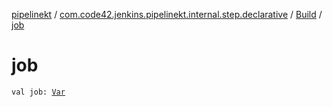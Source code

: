 [pipelinekt](../../index.md) / [com.code42.jenkins.pipelinekt.internal.step.declarative](../index.md) / [Build](index.md) / [job](./job.md)

# job

`val job: `[`Var`](../../com.code42.jenkins.pipelinekt.core.vars/-var/index.md)